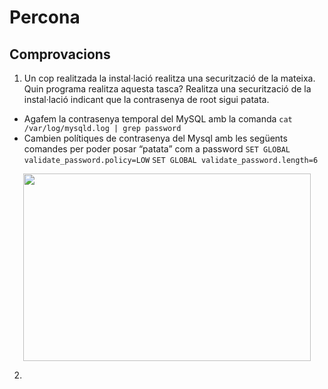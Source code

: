 # Percona
## Comprovacions
1. Un cop realitzada la instal·lació realitza una securització de la mateixa. Quin programa realitza aquesta tasca? Realitza una securització de la instal·lació indicant que la contrasenya de root sigui patata.
  - Agafem la contrasenya temporal del MySQL amb la comanda `cat /var/log/mysqld.log | grep password`
  - Cambien polítiques de contrasenya del Mysql amb les següents comandes per poder posar “patata” com a password `SET GLOBAL validate_password.policy=LOW` `SET GLOBAL validate_password.length=6`
  <p align="center">
  <img width="460" height="300" src="https://i.imgur.com/YZ4RFw3.png">
  </p>
  
2. 

